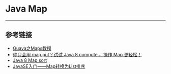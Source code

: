 # Java Map
***

## 参考链接
- [Guava之Maps教程](https://blog.csdn.net/neweastsun/article/details/79944839)
- [你只会用 map.put？试试 Java 8 compute ，操作 Map 更轻松！](https://www.cnblogs.com/javastack/p/14537491.html)
- [Java 8 Map sort](https://blog.csdn.net/Hatsune_Miku_/article/details/73435479)
- [JavaSE入门——Map转换为List排序](https://blog.csdn.net/lfz9696/article/details/107894605)